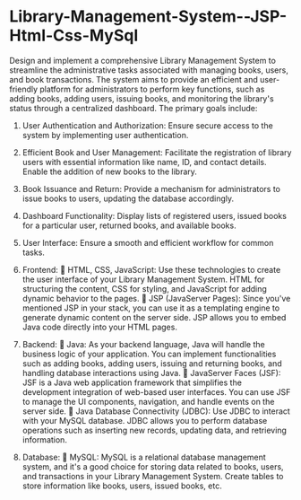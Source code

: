 # Library-Management-System--JSP-Html-Css-MySql
Design and implement a comprehensive Library Management System to streamline the administrative tasks associated with managing books, users, and book transactions. The system aims to provide an efficient and user-friendly platform for administrators to perform key functions, such as adding books, adding users, issuing books, and monitoring the library's status through a centralized dashboard.
The primary goals include:
1. User Authentication and Authorization: Ensure secure access to the system by implementing user authentication.
2. Efficient Book and User Management: Facilitate the registration of library users with essential information like name, ID, and contact details. Enable the addition of new books to the library.
3. Book Issuance and Return: Provide a mechanism for administrators to issue books to users, updating the database accordingly.
4. Dashboard Functionality: Display lists of registered users, issued books for a particular user, returned books, and available books.
5. User Interface: Ensure a smooth and efficient workflow for common tasks.

   
1. Frontend:
 HTML, CSS, JavaScript: Use these technologies to create the user interface of your Library Management System. HTML for structuring the content, CSS for styling, and JavaScript for adding dynamic behavior to the pages.
 JSP (JavaServer Pages): Since you've mentioned JSP in your stack, you can use it as a templating engine to generate dynamic content on the server side. JSP allows you to embed Java code directly into your HTML pages.
2. Backend:
 Java: As your backend language, Java will handle the business logic of your application. You can implement functionalities such as adding books, adding users, issuing and returning books, and handling database interactions using Java.
 JavaServer Faces (JSF): JSF is a Java web application framework that simplifies the development integration of web-based user interfaces. You can use JSF to manage the UI components, navigation, and handle events on the server side.
 Java Database Connectivity (JDBC): Use JDBC to interact with your MySQL database. JDBC allows you to perform database operations such as inserting new records, updating data, and retrieving information.
3. Database:
 MySQL: MySQL is a relational database management system, and it's a good choice for storing data related to books, users, and transactions in your Library Management System. Create tables to store information like books, users, issued books, etc.
